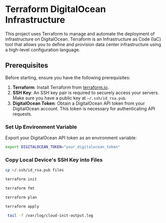 # Terraform DigitalOcean Infrastructure

This project uses Terraform to manage and automate the deployment of infrastructure on DigitalOcean. Terraform is an Infrastructure as Code (IaC) tool that allows you to define and provision data center infrastructure using a high-level configuration language.

## Prerequisites

Before starting, ensure you have the following prerequisites:

1. **Terraform**: Install Terraform from [terraform.io](https://www.terraform.io/downloads.html).
2. **SSH Key**: An SSH key pair is required to securely access your servers. Make sure you have a public key at `~/.ssh/id_rsa.pub`.
3. **DigitalOcean Token**: Obtain a DigitalOcean API token from your DigitalOcean account. This token is necessary for authenticating API requests.

### Set Up Environment Variable

Export your DigitalOcean API token as an environment variable:

```sh
export DIGITALOCEAN_TOKEN="your_digitalocean_token"
```

### Copy Local Device's SSH Key into Files

```sh
cp ~/.ssh/id_rsa.pub files
```

```sh
terraform init 
```

```sh
terraform fmt 
```

```sh
terraform plan
```

```sh
terraform apply
```

```sh
 tail -f /var/log/cloud-init-output.log
```

